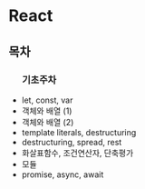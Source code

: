 <div>
  <h1>React</h1>
  <h2>목차</h2>
  <ul>
    <h3>기초주차</h3>
    <li>let, const, var</li>
    <li>객체와 배열 (1)</li>
    <li>객체와 배열 (2)</li>
    <li>template literals, destructuring</li>
    <li>destructuring, spread, rest</li>
    <li>화살표함수, 조건연산자, 단축평가</li>
    <li>모듈</li>
    <li>promise, async, await</li>
  </ul>
</div>

